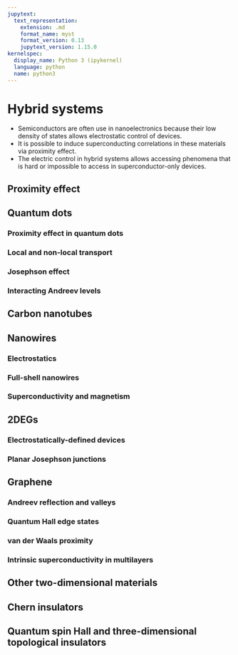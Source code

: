 ```yaml
---
jupytext:
  text_representation:
    extension: .md
    format_name: myst
    format_version: 0.13
    jupytext_version: 1.15.0
kernelspec:
  display_name: Python 3 (ipykernel)
  language: python
  name: python3
---
```


# Hybrid systems

- Semiconductors are often use in nanoelectronics because their low density of states allows electrostatic control of devices.
- It is possible to induce superconducting correlations in these materials via proximity effect.
- The electric control in hybrid systems allows accessing phenomena that is hard or impossible to access in superconductor-only devices.

## Proximity effect

## Quantum dots

### Proximity effect in quantum dots

### Local and non-local transport

### Josephson effect

### Interacting Andreev levels

## Carbon nanotubes

## Nanowires

### Electrostatics

### Full-shell nanowires

### Superconductivity and magnetism

## 2DEGs

### Electrostatically-defined devices

### Planar Josephson junctions

## Graphene

### Andreev reflection and valleys

### Quantum Hall edge states

### van der Waals proximity

### Intrinsic superconductivity in multilayers

## Other two-dimensional materials

## Chern insulators

## Quantum spin Hall and three-dimensional topological insulators